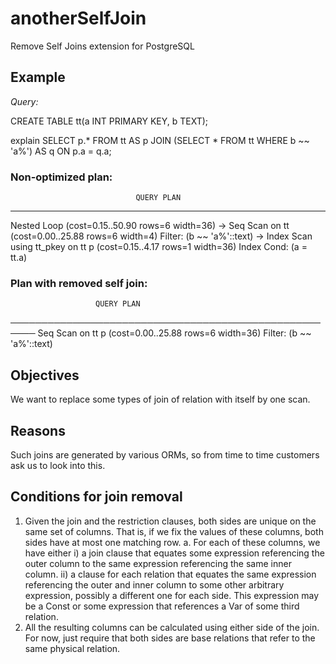 # anotherSelfJoin
Remove Self Joins extension for PostgreSQL

## Example
*Query:*

CREATE TABLE tt(a INT PRIMARY KEY, b TEXT);

explain SELECT p.* FROM tt AS p JOIN (SELECT * FROM tt WHERE b ~~ 'a%') AS q ON p.a = q.a;

### Non-optimized plan:
                                QUERY PLAN                                 
---------------------------------------------------------------------------
 Nested Loop  (cost=0.15..50.90 rows=6 width=36)
   ->  Seq Scan on tt  (cost=0.00..25.88 rows=6 width=4)
         Filter: (b ~~ 'a%'::text)
   ->  Index Scan using tt_pkey on tt p  (cost=0.15..4.17 rows=1 width=36)
         Index Cond: (a = tt.a)

### Plan with removed self join:
                       QUERY PLAN
──────────────────────────────────────────────────────
  Seq Scan on tt p  (cost=0.00..25.88 rows=6 width=36)
    Filter: (b ~~ 'a%'::text)
    
## Objectives
We want to replace some types of join of relation with itself by one scan.

## Reasons
Such joins are generated by various ORMs, so from time to time customers ask us to look into this.

## Conditions for join removal
1. Given the join and the restriction clauses, both sides are unique on the same set of columns. That is, if we fix the values of these columns, both sides have at most one matching row.
  a. For each of these columns, we have either
    i) a join clause that equates some expression referencing the outer column to the same expression referencing the same inner column.
    ii) a clause for each relation that equates the same expression referencing the outer and inner column to some other arbitrary expression, possibly a different one for each side. This expression may be a Const or some expression that references a Var of some third relation.
2. All the resulting columns can be calculated using either side of the join. For now, just require that both sides are base relations that refer to the same physical relation.
